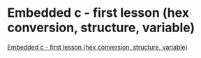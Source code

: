 # Embedded c - first lesson (hex conversion, structure, variable)
[Embedded c - first lesson (hex conversion, structure, variable)](https://aiwithcloud.com/2022/09/19/embedded_c___first_lesson_hex_conversion_structure_variable/)